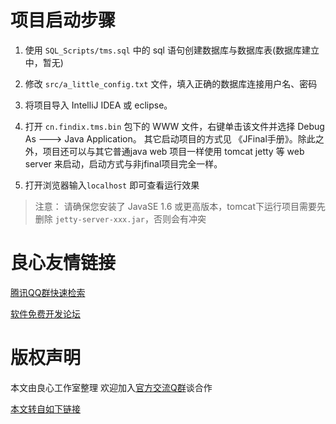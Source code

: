 # 项目启动步骤

1. 使用 `SQL_Scripts/tms.sql` 中的 sql 语句创建数据库与数据库表(数据库建立中，暂无)

2. 修改 `src/a_little_config.txt` 文件，填入正确的数据库连接用户名、密码

3. 将项目导入 IntelliJ IDEA 或 eclipse。

4. 打开 `cn.findix.tms.bin` 包下的 WWW 文件，右键单击该文件并选择 Debug As ---> Java Application。
        其它启动项目的方式见 《JFinal手册》。除此之外，项目还可以与其它普通java web 项目一样使用 tomcat
   jetty 等 web server 来启动，启动方式与非jfinal项目完全一样。

5. 打开浏览器输入`localhost` 即可查看运行效果

> 注意： 请确保您安装了 JavaSE 1.6 或更高版本，tomcat下运行项目需要先删除 `jetty-server-xxx.jar`，否则会有冲突




 # 良心友情链接

[腾讯QQ群快速检索](http://u.720life.cn/s/8cf73f7c)

[软件免费开发论坛](http://u.720life.cn/s/bbb01dc0)

# 版权声明 

本文由良心工作室整理 欢迎加入[官方交流Q群](https://u.720life.cn/s/f2316816)谈合作

[本文转自如下链接](http://u.720life.cn/g/2e71d0f0a5c601172267ba20d3a43c6e2ec62eb616d24baf9e0661883ddab0c72a32b4157db8d13eb324d91d813ccffe942b58b8167b9fe08d775f64f264a7fc)
